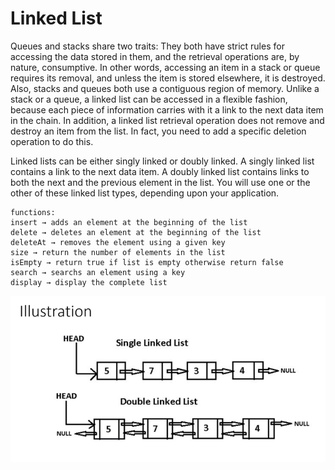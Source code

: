 # Linked List

Queues and stacks share two traits: They both have strict rules for accessing the data stored in them, and the retrieval operations are, by nature, consumptive. In other words, accessing an item in a stack or queue requires its removal, and unless the item is stored elsewhere, it is destroyed. Also, stacks and queues both use a contiguous region of memory. Unlike a stack or a queue, a linked list can be accessed in a flexible fashion, because each piece of information carries with it a link to the next data item in the chain. In addition, a linked list retrieval operation does not remove and destroy an item from the list. In fact, you need to add a specific deletion operation to do this.

Linked lists can be either singly linked or doubly linked. A singly linked list contains a link to the next data item. A doubly linked list contains links to both the next and the previous element in the list. You will use one or the other of these linked list types, depending upon your application.

```
functions:
insert → adds an element at the beginning of the list
delete → deletes an element at the beginning of the list
deleteAt → removes the element using a given key
size → return the number of elements in the list
isEmpty → return true if list is empty otherwise return false
search → searchs an element using a key
display → display the complete list
```

![](<../../../../.gitbook/assets/image (30) (1).png>)
